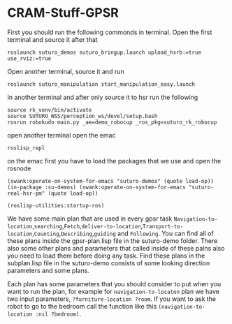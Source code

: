 # CRAM-Stuff-GPSR

First you should run the following commonds in terminal.
Open the first terminal and source it after that
  ```
  roslaunch suturo_demos suturo_bringup.launch upload_hsrb:=true use_rviz:=true
  ``` 

Open another terminal, source it and run
  ```
  roslaunch suturo_manipulation start_manipulation_easy.launch
  ``` 
In another terminal and after only source it to hsr run the following

  ```
  source rk_venv/bin/activate
  source SUTURO_WSS/perception_ws/devel/setup.bash 
  rosrun robokudo main.py _ae=demo_robocup _ros_pkg=suturo_rk_robocup
  ``` 
open another terminal open the emac
  ```
  roslisp_repl
  ```

on the emac first you have to load the packages that we use and open the rosnode

```
(swank:operate-on-system-for-emacs "suturo-demos" (quote load-op)) (in-package :su-demos) (swank:operate-on-system-for-emacs "suturo-real-hsr-pm" (quote load-op))

(roslisp-utilities:startup-ros)
```

We have some main plan that are used in every gpsr task `Navigation-to-location`,`searching`,`Fetch`,`deliver-to-location`,`Transport-to-location`,`Counting`,`Describing`,`guiding` and `Following`. You can find all of these plans inside the gpsr-plan.lisp file in the suturo-demo folder. There also some other plans and parameters that called inside of these palns also you need to load them before doing any task. Find these plans in the subplan.lisp file in the suturo-demo consists of some looking direction parameters and some plans. 

Each plan has some parameters that you should consider to put when you want to run the plan, for  example for `navigation-to-locaton` plan we have two input parameters, `?furniture-location ?room`. If you want to ask the robot to go to the bedroom call the function like this `(navigation-to-location :nil ?bedroom)`.
